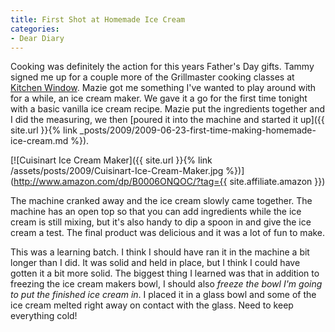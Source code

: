```yaml
---
title: First Shot at Homemade Ice Cream
categories:
- Dear Diary
---
```


Cooking was definitely the action for this years Father's Day gifts. Tammy signed me up for a couple more of the Grillmaster cooking classes at [Kitchen Window](http://kitchenwindow.com/). Mazie got me something I've wanted to play around with for a while, an ice cream maker. We gave it a go for the first time tonight with a basic vanilla ice cream recipe. Mazie put the ingredients together and I did the measuring, we then [poured it into the machine and started it up]({{ site.url }}{% link _posts/2009/2009-06-23-first-time-making-homemade-ice-cream.md %}).

[![Cuisinart Ice Cream Maker]({{ site.url }}{% link /assets/posts/2009/Cuisinart-Ice-Cream-Maker.jpg %})](http://www.amazon.com/dp/B0006ONQOC/?tag={{ site.affiliate.amazon }})

The machine cranked away and the ice cream slowly came together. The machine has an open top so that you can add ingredients while the ice cream is still mixing, but it's also handy to dip a spoon in and give the ice cream a test. The final product was delicious and it was a lot of fun to make.

This was a learning batch. I think I should have ran it in the machine a bit longer than I did. It was solid and held in place, but I think I could have gotten it a bit more solid. The biggest thing I learned was that in addition to freezing the ice cream makers bowl, I should also _freeze the bowl I'm going to put the finished ice cream in_. I placed it in a glass bowl and some of the ice cream melted right away on contact with the glass. Need to keep everything cold!
